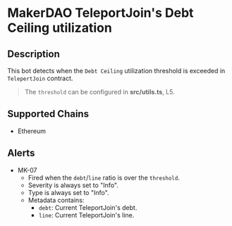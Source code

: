 # MakerDAO TeleportJoin's Debt Ceiling utilization

## Description

This bot detects when the `Debt Ceiling` utilization threshold is exceeded in `TelepertJoin` contract.

> The `threshold` can be configured in **src/utils.ts**, L5.

## Supported Chains

- Ethereum

## Alerts

- MK-07
  - Fired when the `debt`/`line` ratio is over the `threshold`.
  - Severity is always set to "Info".
  - Type is always set to "Info".
  - Metadata contains:
    - `debt`: Current TeleportJoin's debt.
    - `line`: Current TeleportJoin's line.
